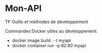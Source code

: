 # Mon-API
TP Outils et méthodes de développement 

Commandes Docker utiles au développement:

- docker image build . -t myapi
- docker container run -p 82:80 myapi
